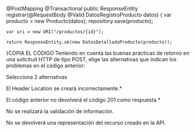 @PostMapping
@Transactional
public ResponseEntity registrar(@RequestBody @Valid DatosRegistroProducto datos) {
    var producto = new Producto(datos);
    repository.save(producto);

    var uri = new URI("/productos/{id}");

    return ResponseEntity.ok(new DatosDetalladoProducto(producto));
}COPIA EL CÓDIGO
Teniendo en cuenta las buenas prácticas de retorno en una solicitud HTTP de tipo POST, elige las alternativas que indican los problemas en el código anterior:

Selecciona 2 alternativas

El Header Location se creará incorrectamente.*


El código anterior no devolverá el código 201 como respuesta.*


No se realizará la validación de información.


No se devolverá una representación del recurso creado en la API.